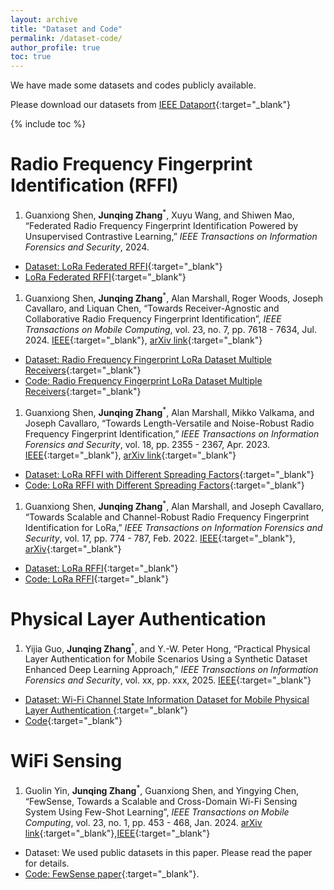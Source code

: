 ```yaml
---
layout: archive
title: "Dataset and Code"
permalink: /dataset-code/
author_profile: true
toc: true
---
```


We have made some datasets and codes publicly available.

Please download our datasets from [IEEE Dataport](https://ieee-dataport.org/search/node/Junqing%20Zhang%20Liverpool){:target="_blank"}

{% include toc %}

# Radio Frequency Fingerprint Identification (RFFI)

1. Guanxiong Shen, **Junqing Zhang**<sup>*</sup>, Xuyu Wang, and Shiwen Mao, “Federated Radio Frequency Fingerprint Identification Powered by Unsupervised Contrastive Learning,” _IEEE Transactions on Information Forensics and Security_, 2024.
* [Dataset: LoRa Federated RFFI](https://ieee-dataport.org/documents/lorafederatedrffidataset){:target="_blank"}
* [LoRa Federated RFFI](https://github.com/gxhen/federatedRFFI){:target="_blank"}

1. Guanxiong Shen, **Junqing Zhang**<sup>*</sup>, Alan Marshall, Roger Woods, Joseph Cavallaro, and Liquan Chen, “Towards Receiver-Agnostic and Collaborative Radio Frequency Fingerprint Identification”, _IEEE Transactions on Mobile Computing_, vol. 23, no. 7, pp. 7618 - 7634, Jul. 2024. [IEEE](https://ieeexplore.ieee.org/document/10345732){:target="_blank"}, [arXiv link](https://arxiv.org/abs/2207.02999){:target="_blank"}
* [Dataset: Radio Frequency Fingerprint LoRa Dataset Multiple Receivers](https://ieee-dataport.org/documents/radio-frequency-fingerprint-lora-dataset-multiple-receivers){:target="_blank"}
* [Code: Radio Frequency Fingerprint LoRa Dataset Multiple Receivers](https://github.com/gxhen/receiverAgnosticRFFI){:target="_blank"}

1. Guanxiong Shen, **Junqing Zhang**<sup>*</sup>, Alan Marshall, Mikko Valkama, and Joseph Cavallaro, “Towards Length-Versatile and Noise-Robust Radio Frequency Fingerprint Identification,” _IEEE Transactions on Information Forensics and Security_, vol. 18, pp. 2355 - 2367, Apr. 2023. [IEEE](https://ieeexplore.ieee.org/document/10100932){:target="_blank"}, [arXiv link](https://arxiv.org/abs/2207.03001){:target="_blank"}
* [Dataset: LoRa RFFI with Different Spreading Factors](https://ieee-dataport.org/documents/lorarffidatasetdifferentspreadingfactors){:target="_blank"}
* [Code: LoRa RFFI with Different Spreading Factors](https://github.com/gxhen/lengthVersatileRFFI){:target="_blank"}


1. Guanxiong Shen, **Junqing Zhang**<sup>*</sup>, Alan Marshall, and Joseph Cavallaro, “Towards Scalable and Channel-Robust Radio Frequency Fingerprint Identification for LoRa,” _IEEE Transactions on Information Forensics and Security_, vol. 17, pp. 774 - 787, Feb. 2022. [IEEE](https://ieeexplore.ieee.org/abstract/document/9715147){:target="_blank"}, [arXiv](https://arxiv.org/abs/2107.02867){:target="_blank"}
* [Dataset: LoRa RFFI](https://ieee-dataport.org/open-access/lorarffidataset){:target="_blank"}
* [Code: LoRa RFFI](https://github.com/gxhen/LoRa_RFFI){:target="_blank"}

# Physical Layer Authentication
1. Yijia Guo, **Junqing Zhang**<sup>*</sup>, and Y.-W. Peter Hong, “Practical Physical Layer Authentication for Mobile Scenarios Using a Synthetic Dataset Enhanced Deep Learning Approach,” _IEEE Transactions on Information Forensics and Security_, vol. xx, pp. xxx, 2025. [IEEE](https://ieeexplore.ieee.org/document/11141653){:target="_blank"}
* [Dataset: Wi-Fi Channel State Information Dataset for Mobile Physical Layer Authentication
](https://ieee-dataport.org/documents/wi-fi-channel-state-information-dataset-mobile-physical-layer-authentication){:target="_blank"}
* [Code](){:target="_blank"}



# WiFi Sensing

1. Guolin Yin, **Junqing Zhang**<sup>*</sup>, Guanxiong Shen, and Yingying Chen, “FewSense, Towards a Scalable and Cross-Domain Wi-Fi Sensing System Using Few-Shot Learning”, _IEEE Transactions on Mobile Computing_, vol. 23, no. 1, pp. 453 - 468, Jan. 2024. [arXiv link](https://arxiv.org/abs/2203.02014){:target="_blank"},[IEEE](https://ieeexplore.ieee.org/document/9947336){:target="_blank"}
* Dataset: We used public datasets in this paper. Please read the paper for details.
* [Code: FewSense paper](https://github.com/Guolin-Yin/FewSense){:target="_blank"}. 
